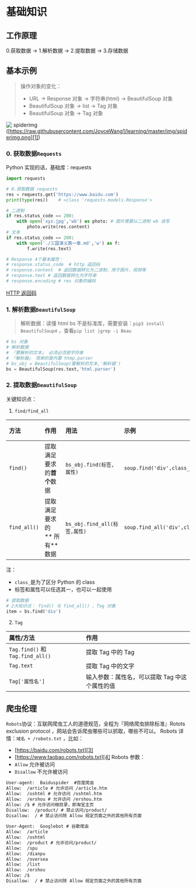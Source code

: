 # 基础知识
## 工作原理
0.获取数据 -\> 1.解析数据 -\> 2.提取数据 -\> 3.存储数据

## 基本示例
> 操作对象的变化：
> - URL -\> Response 对象 -\> 字符串(html) -\> BeautifulSoup 对象
> - BeautifulSoup 对象 -\> list -\> Tag 对象
> - BeautifulSoup 对象 -\> Tag 对象


![ spiderimg]()([https://raw.githubusercontent.com/JoyceWang1/learning/master/img/spiderimg.png][1])

### 0. 获取数据`Requests`
Python 实现的话，基础库：requests
```python
import requests

# 0.获取数据 requests
res = requests.get('https://www.baidu.com')
print(type(res))	# <class 'requests.models.Response'>

# 二进制
if res.status_code == 200:
	with open('xyz.jpg','wb') as photo:	# 图片需要以二进制 wb 读写
		photo.write(res.content)
# 文本
if res.status_code == 200:
	with open('./三国演义第一章.md','w') as f:
		f.write(res.text)

# Response 4个基本属性：
# response.status_code	# http 返回码
# response.content	# 返回数据转化为二进制，用于图片、视频等
# response.text	# 返回数据转化为字符串
# response.encoding	# res 对象的编码
```
[HTTP 返回码][2]
### 1. 解析数据`BeautifulSoup`
> 解析数据：读懂 html
bs 不是标准库，需要安装：`pip3 install BeautifulSoup4` ，查看`pip list |grep -i Beau`

```python
# bs 对象
# 解析数据
# 『要解析的文本』 必须必须是字符串
# 『解析器』 简单的是内置 htmp.parser
# bs_obj = BeautifulSoup(要解析的文本,'解析器')
bs = BeautifulSoup(res.text,'html.parser')
```

### 2. 提取数据`BeautifulSoup`
关键知识点：

1. `find/find_all`

| 方法 | 作用 | 用法 |示例 | 返回值对象 |
|:----|:----|:----|:----|:----|
| `find()`| 提取满足要求的**首个**数据 | `bs_obj.find(标签,属性)` | `soup.find('div',class_='books')` | Tag |
| `find_all()`| 提取满足要求的** 所有**数据 | `bs_obj.find_all(标签,属性)` | `soup.find_all('div',class_='books')` | ResultSet |

注：
- `class_`是为了区分 Python 的 class
- 标签和属性可以任选其一，也可以一起使用

```python
# 提取数据
# 2大知识点： find() 与 find_all() 、Tag 对象
item = bs.find('div')
```

2. `Tag`

| 属性/方法 | 作用 |
|:----|:----|
| `Tag.find()` 和 `Tag.find_all()` | 提取 Tag 中的 Tag |
| `Tag.text` | 提取 Tag 中的文字 |
| `Tag['属性名']` | 输入参数：属性名，可以提取 Tag 中这个属性的值 |

## 爬虫伦理
`Robots`协议：互联网爬虫工人的道德规范，全程为『网络爬虫排除标准』Rotots exclusion protocol ，网站会告诉爬虫哪些可以抓取，哪些不可以。
Robots 详情：`域名 + /robots.txt` ，比如：
- [https://baidu.com/robots.txt][3]
- [https://www.taobao.com/robots.txt][4]
Robots 参数：
- `Allow`  允许被访问
- `Disallow` 不允许被访问
```html
User-agent:  Baiduspider  #百度爬虫
Allow:  /article # 允许访问 /article.htm
Allow:  /oshtml # 允许访问 /oshtml.htm
Allow:  /ershou # 允许访问 /ershou.htm
Allow: /$ # 允许访问根目录，即淘宝主页
Disallow:  /product/ # 禁止访问/product/
Disallow:  / # 禁止访问除 Allow 规定页面之外的其他所有页面
​
User-Agent:  Googlebot # 谷歌爬虫
Allow:  /article
Allow:  /oshtml
Allow:  /product # 允许访问/product/
Allow:  /spu
Allow:  /dianpu
Allow:  /oversea
Allow:  /list
Allow:  /ershou
Allow: /$
Disallow:  / # 禁止访问除 Allow 规定页面之外的其他所有页面
```

[1]:	https://raw.githubusercontent.com/JoyceWang1/learning/master/img/spiderimg.png
[2]:	https://localprod.pandateacher.com/python-manuscript/crawler-html/exercise/HTTP%E5%93%8D%E5%BA%94%E7%8A%B6%E6%80%81%E7%A0%81.md
[3]:	http://baidu.com/robots.txt
[4]:	https://www.taobao.com/robots.txt


